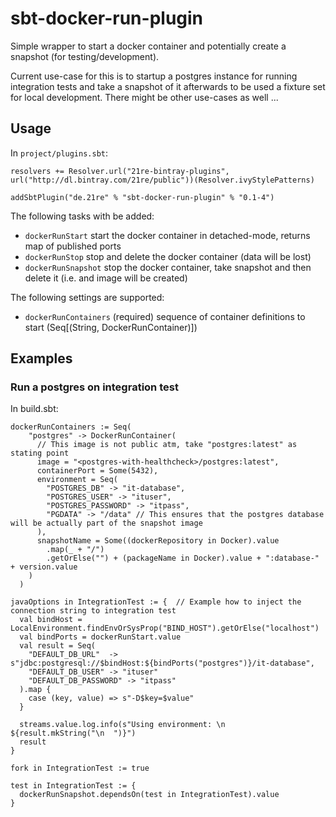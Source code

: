 # sbt-docker-run-plugin

Simple wrapper to start a docker container and potentially create a snapshot (for testing/development).

Current use-case for this is to startup a postgres instance for running integration tests and take a snapshot
of it afterwards to be used a fixture set for local development. There might be other use-cases as well ...

## Usage

In `project/plugins.sbt`:

```
resolvers += Resolver.url("21re-bintray-plugins", url("http://dl.bintray.com/21re/public"))(Resolver.ivyStylePatterns)

addSbtPlugin("de.21re" % "sbt-docker-run-plugin" % "0.1-4")
```

The following tasks with be added:
* `dockerRunStart` start the docker container in detached-mode, returns map of published ports
* `dockerRunStop` stop and delete the docker container (data will be lost)
* `dockerRunSnapshot` stop the docker container, take snapshot and then delete it (i.e. and image will be created)

The following settings are supported:
* `dockerRunContainers` (required) sequence of container definitions to start (Seq[(String, DockerRunContainer)])

## Examples

### Run a postgres on integration test

In build.sbt:

```
dockerRunContainers := Seq(
    "postgres" -> DockerRunContainer(
      // This image is not public atm, take "postgres:latest" as stating point
      image = "<postgres-with-healthcheck>/postgres:latest", 
      containerPort = Some(5432),
      environment = Seq(
        "POSTGRES_DB" -> "it-database",
        "POSTGRES_USER" -> "ituser",
        "POSTGRES_PASSWORD" -> "itpass",
        "PGDATA" -> "/data" // This ensures that the postgres database will be actually part of the snapshot image
      ),
      snapshotName = Some((dockerRepository in Docker).value
        .map(_ + "/")
        .getOrElse("") + (packageName in Docker).value + ":database-" + version.value
    )
  )

javaOptions in IntegrationTest := {  // Example how to inject the connection string to integration test
  val bindHost = LocalEnvironment.findEnvOrSysProp("BIND_HOST").getOrElse("localhost")
  val bindPorts = dockerRunStart.value
  val result = Seq(
    "DEFAULT_DB_URL"  -> s"jdbc:postgresql://$bindHost:${bindPorts("postgres")}/it-database",
    "DEFAULT_DB_USER" -> "ituser"
    "DEFAULT_DB_PASSWORD" -> "itpass"
  ).map {
    case (key, value) => s"-D$key=$value"
  }

  streams.value.log.info(s"Using environment: \n  ${result.mkString("\n  ")}")
  result
}

fork in IntegrationTest := true

test in IntegrationTest := {
  dockerRunSnapshot.dependsOn(test in IntegrationTest).value
}
```